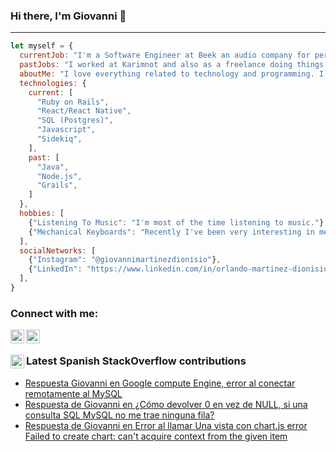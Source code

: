 ### Hi there, I'm Giovanni 👋

___

```javascript
let myself = {
  currentJob: "I'm a Software Engineer at Beek an audio company for personal development.",
  pastJobs: "I worked at Karimnot and also as a freelance doing things with Grails.",
  aboutMe: "I love everything related to technology and programming. I'm continuously learning new things. ",
  technologies: {
    current: [
      "Ruby on Rails",
      "React/React Native",
      "SQL (Postgres)",
      "Javascript",
      "Sidekiq",
    ],
    past: [
      "Java",
      "Node.js",
      "Grails",
    ]
  },
  hobbies: [
    {"Listening To Music": "I'm most of the time listening to music."},
    {"Mechanical Keyboards": "Recently I've been very interesting in mechanical keyboards modding."},
  ],
  socialNetworks: [
    {"Instagram": "@giovannimartinezdionisio"},
    {"LinkedIn": "https://www.linkedin.com/in/orlando-martinez-dionisio/"},
  ],
}
```

### Connect with me:

[<img align="left" alt="Gmail" width="22px" src="https://cdn.jsdelivr.net/npm/simple-icons@v3/icons/gmail.svg" />][gmail]
[<img align="left" alt="LinkedIn | LinkedIn" width="22px" src="https://cdn.jsdelivr.net/npm/simple-icons@v3/icons/linkedin.svg" />][linkedin]

[gmail]: mailto:orlandomartinezdionisio@gmail.com
[linkedin]: https://linkedin.com/in/orlando-martinez-dionisio
[stackoverflow]: https://es.stackoverflow.com/users/102102/orlandomartinez

<br />

### [<img align="left" alt="Stackoverflow" width="22px" src="https://cdn.jsdelivr.net/npm/simple-icons@v3/icons/stackoverflow.svg" />][stackoverflow] Latest Spanish StackOverflow contributions

<!-- STACKOVERFLOW:START -->
- [Respuesta Giovanni en Google compute Engine, error al conectar remotamente al MySQL](https://es.stackoverflow.com/questions/201321/google-compute-engine-error-al-conectar-remotamente-al-mysql/201337#2013)
- [Respuesta de Giovanni en ¿Cómo devolver 0 en vez de NULL, si una consulta SQL MySQL no me trae ninguna fila?](https://es.stackoverflow.com/questions/201729/c%c3%b3mo-devolver-0-en-vez-de-null-si-una-consulta-sql-mysql-no-me-trae-ninguna-fi/201749#201749)
- [Respuesta de Giovanni en Error al llamar Una vista con chart.js error Failed to create chart: can't acquire context from the given item](https://es.stackoverflow.com/questions/201284/error-al-llamar-una-vista-con-chart-js-error-failed-to-create-chart-cant-acqui/201310#201310)
<!-- STACKOVERFLOW:END -->

